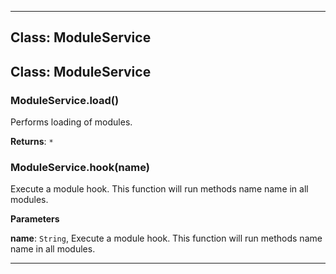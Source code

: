 <!---->
<!--# Global-->
<!---->





* * *

## Class: ModuleService



## Class: ModuleService


### ModuleService.load() 

Performs loading of modules.

**Returns**: `*`

### ModuleService.hook(name) 

Execute a module hook. This function will run methods name name in all modules.

**Parameters**

**name**: `String`, Execute a module hook. This function will run methods name name in all modules.




* * *










